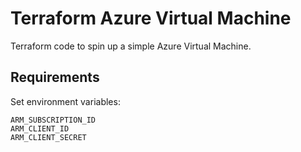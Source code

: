 # Terraform Azure Virtual Machine
Terraform code to spin up a simple Azure Virtual Machine.

## Requirements

Set environment variables:
```
ARM_SUBSCRIPTION_ID 
ARM_CLIENT_ID
ARM_CLIENT_SECRET 
```
